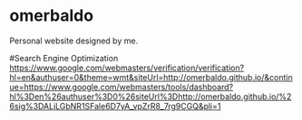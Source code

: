 # omerbaldo
Personal website designed by me. 


#Search Engine Optimization 
    https://www.google.com/webmasters/verification/verification?hl=en&authuser=0&theme=wmt&siteUrl=http://omerbaldo.github.io/&continue=https://www.google.com/webmasters/tools/dashboard?hl%3Den%26authuser%3D0%26siteUrl%3Dhttp://omerbaldo.github.io/%26sig%3DALjLGbNR1SFale6D7yA_vpZrR8_7rg9CGQ&pli=1
    
    
